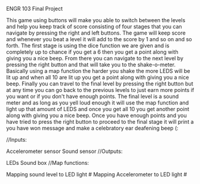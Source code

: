ENGR 103 Final Project

This game using buttons will make you able to switch between the levels and help you keep track of score consisting of four stages that you can navigate by pressing the right and left buttons. The game will keep score and whenever you beat a level it will add to the score by 1 and so on and so forth. The first stage is using the dice function we are given and is completely up to chance if you get a 6 then you get a point along with giving you a nice beep. From there you can navigate to the next level by pressing the right button and that will take you to the shake-o-meter. Basically using a map function the harder you shake the more LEDS will be lit up and when all 10 are lit up you get a point along with giving you a nice beep. Finally you can travel to the final level by pressing the right button but at any time you can go back to the previous levels to just earn more points if you want or if you don't have enough points. The final level is a sound meter and as long as you yell loud enough it will use the map function and light up that amount of LEDS and once you get all 10 you get another point along with giving you a nice beep. Once you have enough points and you have tried to press the right button to proceed to the final stage it will print a you have won message and make a celebratory ear deafening beep (:

//Inputs:

Accelerometer sensor
Sound sensor
//Outputs:

LEDs
Sound box
//Map functions:

Mapping sound level to LED light #
Mapping Accelerometer to LED light #

